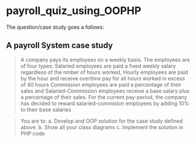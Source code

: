 # payroll_quiz_using_OOPHP
The question/case study goes a follows:

## A payroll System case study
> A company pays its employees on a weekly basis. The employees are of four types:
Salaried employees are paid a fixed weekly salary regardless of the nmber of hours worked, 
Hourly employees are paid by the hour and receive overtime pay for all hours worked in excess of 40 hours
Commission employees are paid a percentage of their sales
and Salaried-Commission employees receive a base salary plus a percentage of their sales.
For the current pay-period, the company has decided to reward salaried-commision employees by adding 10% to their base salaries

> You are to:
a. Develop and OOP solution for the case study defined above.
b. Show all your class diagrams
c. Implement the solution in PHP code

